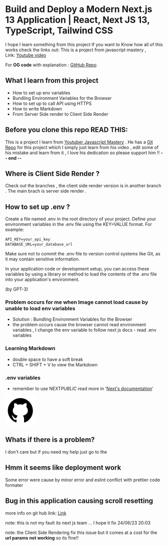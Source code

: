 # Build and Deploy a Modern Next.js 13 Application | React, Next JS 13, TypeScript, Tailwind CSS

I hope I learn something from this project
If you want to Know how all of this works check the links out:
This is a project from javascript mastery ,  
 Link: [Youtube video](https://youtu.be/pUNSHPyVryU)

For **OG code** with explanation : [GitHub Repo](https://github.com/adrianhajdin/project_next13_car_showcase/tree/main)

## What I learn from this project

- How to set up env variables
- Bundling Environment Variables for the Browser
- How to set up to call API using HTTPS
- How to write Markdown
- From Server Side render to Client Side Render

## Before you clone this repo READ THIS:
This is a project I learn from [Youtuber Javascript Mastery](https://www.youtube.com/@javascriptmastery) . He has a [Git Repo](https://github.com/adrianhajdin/project_next13_car_showcase) for this project which I simply just learn from his video , edit some of his mistake and learn from it , I love his dedication so please support him !! **-- end --**

## Where is Client Side Render ?
Check out the branches , the client side render version is in another branch . The main brach is server side render .
## How to set up .env ?

Create a file named .env in the root directory of your project.
Define your environment variables in the .env file using the KEY=VALUE format. For example:

```
API_KEY=your_api_key
DATABASE_URL=your_database_url
```

Make sure not to commit the .env file to version control systems like Git, as it may contain sensitive information.

In your application code or development setup, you can access these variables by using a library or method to load the contents of the .env file into your application's environment.

(by GPT-3)

### Problem occurs for me when Image cannot load cause by unable to load env variables

- Solution : Bundling Environment Variables for the Browser
- the problem occurs cause the browser cannot read environment variables , I change the env variable to follow next js docs - read .env variables

### Learning Markdown

- double space to have a soft break
- CTRL + SHIFT + V to view the Markdown

### .env variables

- remember to use NEXT*PUBLIC* read more in '[Next's documentation](https://nextjs.org/docs/app/building-your-application/configuring/environment-variables#bundling-environment-variables-for-the-browser)'

![Alt text](/public/github.svg "GitHub LOGO")

  <!-- Link bruh so ugly -->

## Whats if there is a problem?
I don't care but if you need my help just go to the

## Hmm it seems like deployment work
Some error were cause by minor error and eslint conflict with prettier code formater 
## Bug in this application causing scroll resetting

more info on git hub link: [Link](https://github.com/vercel/next.js/issues/49087)

note: this is not my fault its next js team ... I hope it fix 24/06/23 20:03

note: the Client Side Rendering fix this issue but it comes at a cost for the **url params not working** so its fine!!
